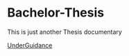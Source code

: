 <!DOCTYPE html>
<html>
<body>

<h1>Bachelor-Thesis</h1>

<p>This is just another Thesis documentary</p>
<p><a href="https://scholar.google.com/citations?user=_qv4RXYAAAAJ&hl=id&oi=ao)https://scholar.google.com/citations?user=_qv4RXYAAAAJ&hl=id&oi=ao">UnderGuidance</a></p>

</body>
</html>

